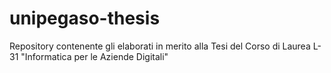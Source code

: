 # unipegaso-thesis
Repository contenente gli elaborati in merito alla Tesi del Corso di Laurea L-31 "Informatica per le Aziende Digitali"
